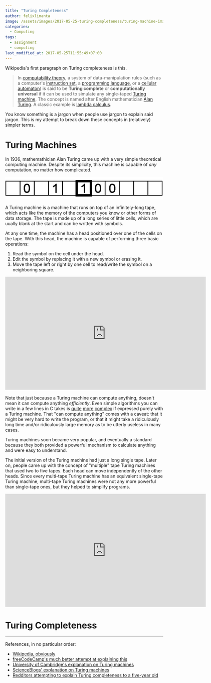 ```yaml
---
title: "Turing Completeness"
author: felixlimanta
image: /assets/images/2017-05-25-turing-completeness/turing-machine-imitation-game.jpg
categories:
  - Computing
tags:
  - assignment
  - computing
last_modified_at: 2017-05-25T11:55:49+07:00
---
```


Wikipedia's first paragraph on Turing completeness is this.

> In [computability theory](https://en.wikipedia.org/wiki/Computability_theory "Computability theory"), a system of data-manipulation rules (such as a computer's [instruction set](https://en.wikipedia.org/wiki/Instruction_set "Instruction set"), a [programming language](https://en.wikipedia.org/wiki/Programming_language "Programming language"), or a [cellular automaton](https://en.wikipedia.org/wiki/Cellular_automaton "Cellular automaton")) is said to be **Turing complete** or **computationally universal** if it can be used to simulate any single-taped [Turing machine](https://en.wikipedia.org/wiki/Turing_machine "Turing machine"). The concept is named after English mathematician [Alan Turing](https://en.wikipedia.org/wiki/Alan_Turing "Alan Turing"). A classic example is [lambda calculus](https://en.wikipedia.org/wiki/Lambda_calculus "Lambda calculus").

You know something is a jargon when people use jargon to explain said jargon. This is my attempt to break down these concepts in (relatively) simpler terms.

# Turing Machines
In 1936, mathemathician Alan Turing came up with a very simple theoretical computing machine. Despite its simplicity, this machine is capable of *any* computation, no matter how complicated.

![Representation of a Turing machine][example-tape]

A Turing machine is a machine that runs on top of an infinitely-long tape, which acts like the memory of the computers you know or other forms of data storage. The tape is made up of a long series of little cells, which are uually blank at the start and can be written with symbols.

At any one time, the machine has a head positioned over one of the cells on the tape. With this head, the machine is capable of performing three basic operations:
1.  Read the symbol on the cell under the head.
2.  Edit the symbol by replacing it with a new symbol or erasing it.
3.  Move the tape left or right by one cell to read/write the symbol on a neighboring square.

<div class="embed-responsive embed-responsive-16by9">
  <iframe width="640" height="360" src="https://www.youtube-nocookie.com/embed/gJQTFhkhwPA?controls=0&amp;" frameborder="0" allowfullscreen></iframe>
</div>

Note that just because a Turing machine can compute anything, doesn't mean it can compute anything *efficiently*. Even simple algorithms you can write in a few lines in C takes is [quite](http://courses.cs.vt.edu/~cs1104/TM/TM.samples.html) [more](http://aturingmachine.com/examples.php) [complex](http://cnl.salk.edu/~oernst/projects/turing.html) if expressed purely with a Turing machine. That "can compute anything" comes with a caveat: that it might be very hard to write the program, or that it might take a ridiculously long time and/or ridiculously large memory as to be utterly useless in many cases.

Turing machines soon became very popular, and eventually a standard because they both provided a powerful mechanism to calculate anything and were easy to understand.

The initial version of the Turing machine had just a long single tape. Later on, people came up with the concept of "multiple" tape Turing machines that used two to five tapes. Each head can move independently of the other heads. Since every multi-tape Turing machine has an equivalent single-tape Turing machine, multi-tape Turing machines were not any more powerful than single-tape ones, but they helped to simplify programs.

<div class="embed-responsive embed-responsive-16by9">
  <iframe width="640" height="360" src="https://www.youtube-nocookie.com/embed/psUCIK2k0FY?controls=0&amp;" frameborder="0" allowfullscreen></iframe>
</div>

# Turing Completeness




----------
References, in no particular order:
* [Wikipedia, obviously](https://en.wikipedia.org/wiki/Turing_completeness)
* [freeCodeCamp's much better attempt at explaining this](https://medium.freecodecamp.com/javascript-is-turing-complete-explained-41a34287d263)
* [University of Cambridge's explanation on Turing machines](https://www.cl.cam.ac.uk/projects/raspberrypi/tutorials/turing-machine/one.html)
* [ScienceBlogs' explanation on Turing machines](http://scienceblogs.com/goodmath/2007/02/03/basics-the-turing-machine-with-1/)
* [Redditors attempting to explain Turing completeness to a five-year old](https://www.reddit.com/r/explainlikeimfive/comments/1nbcl5/turing_complete/)

[example-tape]: /assets/images/2017-05-25-turing-completeness/example_turing_tape.png
